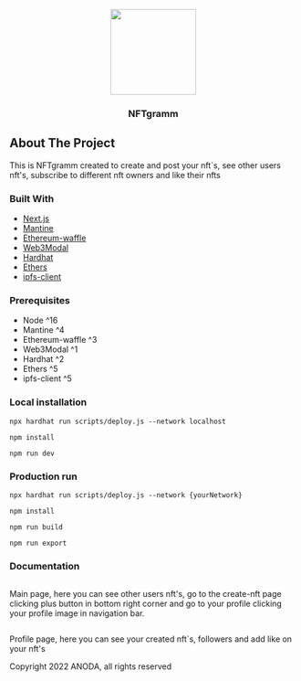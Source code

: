 <!-- PROJECT LOGO -->
<br />
<div align="center">
    <img src="http://drive.google.com/uc?export=view&id=1d5ggFl97Cyh806YF_NQX1Z7wevXODDoj" width="150px" alt="">
  </a>

<h3 align="center">NFTgramm</h3>
</div>

<!-- ABOUT THE PROJECT -->

## About The Project

This is NFTgramm created to create and post your nft`s, see other users nft's, subscribe to different nft owners and like their nfts

### Built With

- [Next.js](https://nextjs.org/)
- [Mantine](https://mantine.dev/)
- [Ethereum-waffle](https://getwaffle.io/)
- [Web3Modal](https://web3modal.com/)
- [Hardhat](https://hardhat.org/)
- [Ethers](https://docs.ethers.io/)
- [ipfs-client](https://docs.ipfs.io/)

<!-- GETTING STARTED -->

### Prerequisites

- Node ^16
- Mantine ^4
- Ethereum-waffle ^3
- Web3Modal ^1
- Hardhat ^2
- Ethers ^5
- ipfs-client ^5

### Local installation

`npx hardhat run scripts/deploy.js --network localhost`

`npm install`

`npm run dev`

### Production run

`npx hardhat run scripts/deploy.js --network {yourNetwork}`

`npm install`

`npm run build`

`npm run export`

### Documentation

<img src="http://drive.google.com/uc?export=view&id=1GXpBH_i5MZp7uqhuVeCb5v4P3ux4CsiY" alt="">
<br />

Main page, here you can see other users nft's, go to the create-nft page clicking plus button in bottom right corner and go to your profile clicking your profile image in navigation bar.
<br />

<img src="http://drive.google.com/uc?export=view&id=1umiW6gA4ZVIt1uTkL5i9SyimI3fvKuPV" alt="">
<br />

Profile page, here you can see your created nft`s, followers and add like on your nft's
<br />

Copyright 2022 ANODA, all rights reserved
